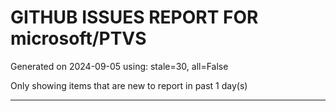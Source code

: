 
# GITHUB ISSUES REPORT FOR microsoft/PTVS


Generated on 2024-09-05 using: stale=30, all=False


Only showing items that are new to report in past 1 day(s)


---




















